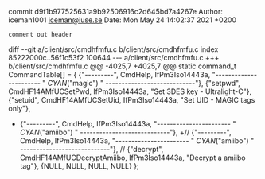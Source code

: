 commit d9f1b977525631a9b92506916c2d645bd7a4267e
Author: iceman1001 <iceman@iuse.se>
Date:   Mon May 24 14:02:37 2021 +0200

    comment out header

diff --git a/client/src/cmdhfmfu.c b/client/src/cmdhfmfu.c
index 85222000c..56f1c53f2 100644
--- a/client/src/cmdhfmfu.c
+++ b/client/src/cmdhfmfu.c
@@ -4025,7 +4025,7 @@ static command_t CommandTable[] = {
     {"---------", CmdHelp,                 IfPm3Iso14443a,  "----------------------- " _CYAN_("magic") " ----------------------------"},
     {"setpwd",  CmdHF14AMfUCSetPwd,        IfPm3Iso14443a,  "Set 3DES key - Ultralight-C"},
     {"setuid",  CmdHF14AMfUCSetUid,        IfPm3Iso14443a,  "Set UID - MAGIC tags only"},
-    {"---------", CmdHelp,                 IfPm3Iso14443a,  "----------------------- " _CYAN_("amiibo") " ----------------------------"},
+//    {"---------", CmdHelp,                 IfPm3Iso14443a,  "----------------------- " _CYAN_("amiibo") " ----------------------------"},
 //    {"decrypt",  CmdHF14AMfUCDecryptAmiibo, IfPm3Iso14443a, "Decrypt a amiibo tag"},
     {NULL, NULL, NULL, NULL}
 };

